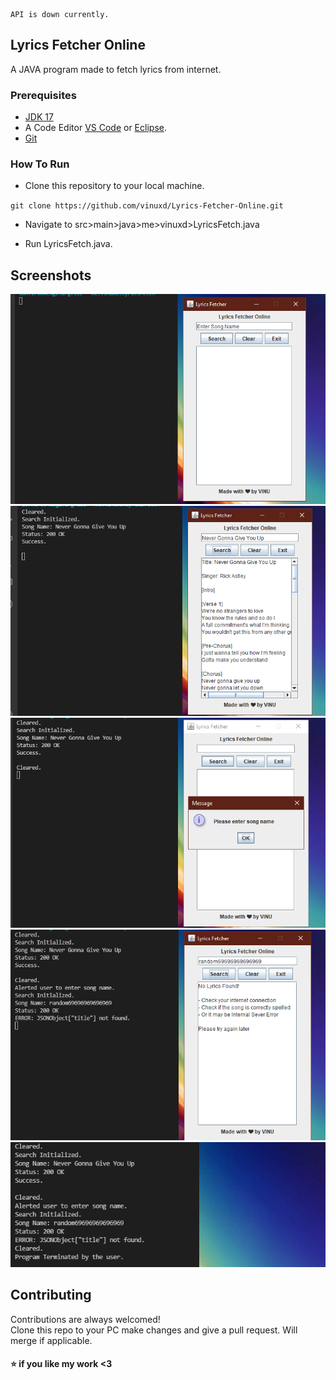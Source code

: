 ```text

API is down currently.

```

## Lyrics Fetcher Online

A JAVA program made to fetch lyrics from internet.


### Prerequisites

* [JDK 17](https://www.oracle.com/java/technologies/javase/jdk17-archive-downloads.html)
* A Code Editor [VS Code](https://code.visualstudio.com/) or [Eclipse](https://www.eclipse.org/ide/).
* [Git](https://git-scm.com/downloads)

### How To Run

* Clone this repository to your local machine.

`git clone https://github.com/vinuxd/Lyrics-Fetcher-Online.git`

* Navigate to src>main>java>me>vinuxd>LyricsFetch.java

* Run LyricsFetch.java.


## Screenshots

![Screenshot](https://github.com/VinuXD/Lyrics-Fetcher-Online/blob/master/images/1.png)
![Screenshot](https://github.com/VinuXD/Lyrics-Fetcher-Online/blob/master/images/2.png)
![Screenshot](https://github.com/VinuXD/Lyrics-Fetcher-Online/blob/master/images/3.png)
![Screenshot](https://github.com/VinuXD/Lyrics-Fetcher-Online/blob/master/images/4.png)
![Screenshot](https://github.com/VinuXD/Lyrics-Fetcher-Online/blob/master/images/5.png)


## Contributing

Contributions are always welcomed! </br>
Clone this repo to your PC make changes and give a pull request. Will merge if applicable.

#### ⭐ if you like my work <3
